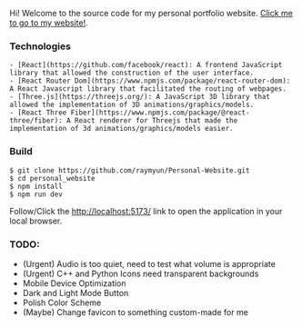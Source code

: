 Hi! Welcome to the source code for my personal portfolio website.
[Click me to go to my website!](https://yangraymond.com/).

### Technologies

```
- [React](https://github.com/facebook/react): A frontend JavaScript library that allowed the construction of the user interface.
- [React Router Dom](https://www.npmjs.com/package/react-router-dom): A React Javascript library that facilitated the routing of webpages.
- [Three.js](https://threejs.org/): A JavaScript 3D library that allowed the implementation of 3D animations/graphics/models.
- [React Three Fiber](https://www.npmjs.com/package/@react-three/fiber): A React renderer for Threejs that made the implementation of 3d animations/graphics/models easier.
```

### Build

```
$ git clone https://github.com/raymyun/Personal-Website.git
$ cd personal_website
$ npm install
$ npm run dev
```

Follow/Click the [http://localhost:5173/](http://localhost:5173/) link to open the application in your local browser.


### TODO:
- (Urgent) Audio is too quiet, need to test what volume is appropriate
- (Urgent) C++ and Python Icons need transparent backgrounds
- Mobile Device Optimization
- Dark and Light Mode Button
- Polish Color Scheme
- (Maybe) Change favicon to something custom-made for me
